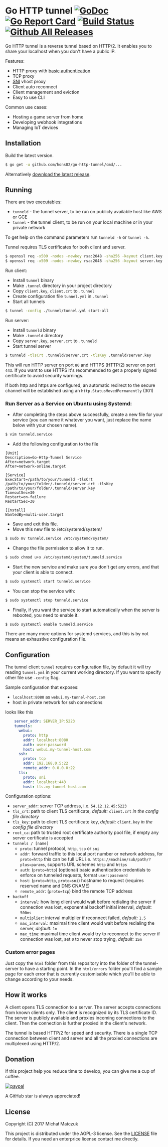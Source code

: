 # Go HTTP tunnel [![GoDoc](http://img.shields.io/badge/go-documentation-blue.svg)](http://godoc.org/github.com/hons82/go-http-tunnel) [![Go Report Card](https://goreportcard.com/badge/github.com/hons82/go-http-tunnel)](https://goreportcard.com/report/github.com/hons82/go-http-tunnel) [![Build Status](http://img.shields.io/travis/hons82/go-http-tunnel.svg?branch=master)](https://travis-ci.org/hons82/go-http-tunnel) [![Github All Releases](https://img.shields.io/github/downloads/hons82/go-http-tunnel/total.svg)](https://github.com/hons82/go-http-tunnel/releases)

Go HTTP tunnel is a reverse tunnel based on HTTP/2. It enables you to share your localhost when you don't have a public IP.

Features:

* HTTP proxy with [basic authentication](https://en.wikipedia.org/wiki/Basic_access_authentication)
* TCP proxy
* [SNI](https://en.wikipedia.org/wiki/Server_Name_Indication) vhost proxy
* Client auto reconnect
* Client management and eviction
* Easy to use CLI

Common use cases:

* Hosting a game server from home
* Developing webhook integrations
* Managing IoT devices

## Installation

Build the latest version.

```bash
$ go get -u github.com/hons82/go-http-tunnel/cmd/...
```

Alternatively [download the latest release](https://github.com/hons82/go-http-tunnel/releases/latest).

## Running

There are two executables:

* `tunneld` - the tunnel server, to be run on publicly available host like AWS or GCE
* `tunnel` - the tunnel client, to be run on your local machine or in your private network

To get help on the command parameters run `tunneld -h` or `tunnel -h`.

Tunnel requires TLS certificates for both client and server.

```bash
$ openssl req -x509 -nodes -newkey rsa:2048 -sha256 -keyout client.key -out client.crt
$ openssl req -x509 -nodes -newkey rsa:2048 -sha256 -keyout server.key -out server.crt
```

Run client:

* Install `tunnel` binary
* Make `.tunnel` directory in your project directory
* Copy `client.key`, `client.crt` to `.tunnel`
* Create configuration file `tunnel.yml` in `.tunnel`
* Start all tunnels

```bash
$ tunnel -config ./tunnel/tunnel.yml start-all
```

Run server:

* Install `tunneld` binary
* Make `.tunneld` directory
* Copy `server.key`, `server.crt` to `.tunneld`
* Start tunnel server

```bash
$ tunneld -tlsCrt .tunneld/server.crt -tlsKey .tunneld/server.key
```

This will run HTTP server on port `80` and HTTPS (HTTP/2) server on port `443`. If you want to use HTTPS it's recommended to get a properly signed certificate to avoid security warnings.

If both http and https are configured, an automatic redirect to the secure channel will be established using an `http.StatusMovedPermanently` (301)

### Run Server as a Service on Ubuntu using Systemd:

* After completing the steps above successfully, create a new file for your service (you can name it whatever you want, just replace the name below with your chosen name).

``` bash
$ vim tunneld.service
```

* Add the following configuration to the file

```
[Unit]
Description=Go-Http-Tunnel Service
After=network.target
After=network-online.target

[Service]
ExecStart=/path/to/your/tunneld -tlsCrt /path/to/your/folder/.tunneld/server.crt -tlsKey /path/to/your/folder/.tunneld/server.key
TimeoutSec=30
Restart=on-failure
RestartSec=30

[Install]
WantedBy=multi-user.target
```

* Save and exit this file.
* Move this new file to /etc/systemd/system/

```bash
$ sudo mv tunneld.service /etc/systemd/system/
```

* Change the file permission to allow it to run.

```bash
$ sudo chmod u+x /etc/systemd/system/tunneld.service
```

* Start the new service and make sure you don't get any errors, and that your client is able to connect.

```bash
$ sudo systemctl start tunneld.service
```

* You can stop the service with:

```bash
$ sudo systemctl stop tunneld.service
```

* Finally, if you want the service to start automatically when the server is rebooted, you need to enable it.

```bash
$ sudo systemctl enable tunneld.service
```

There are many more options for systemd services, and this is by not means an exhaustive configuration file.

## Configuration

The tunnel client `tunnel` requires configuration file, by default it will try reading `tunnel.yml` in your current working directory. If you want to specify other file use `-config` flag.

Sample configuration that exposes:

* `localhost:8080` as `webui.my-tunnel-host.com`
* host in private network for ssh connections

looks like this

```yaml
    server_addr: SERVER_IP:5223
    tunnels:
      webui:
        proto: http
        addr: localhost:8080
        auth: user:password
        host: webui.my-tunnel-host.com
      ssh:
        proto: tcp
        addr: 192.168.0.5:22
        remote_addr: 0.0.0.0:22
      tls:
  	    proto: sni
  	    addr: localhost:443
  	    host: tls.my-tunnel-host.com
```

Configuration options:

* `server_addr`: server TCP address, i.e. `54.12.12.45:5223`
* `tls_crt`: path to client TLS certificate, *default:* `client.crt` *in the config file directory*
* `tls_key`: path to client TLS certificate key, *default:* `client.key` *in the config file directory*
* `root_ca`: path to trusted root certificate authority pool file, if empty any server certificate is accepted
*  `tunnels / [name]`
    * `proto`: tunnel protocol, `http`, `tcp` or `sni`
    * `addr`: forward traffic to this local port number or network address, for `proto=http` this can be full URL i.e. `https://machine/sub/path/?plus=params`, supports URL schemes `http` and `https`
    * `auth`: (`proto=http`) (optional) basic authentication credentials to enforce on tunneled requests, format `user:password`
    * `host`: (`proto=http`, `proto=sni`) hostname to request (requires reserved name and DNS CNAME)
    * `remote_addr`: (`proto=tcp`) bind the remote TCP address
* `backoff`
    * `interval`: how long client would wait before redialing the server if connection was lost, exponential backoff initial interval, *default:* `500ms`
    * `multiplier`: interval multiplier if reconnect failed, *default:* `1.5`
    * `max_interval`: maximal time client would wait before redialing the server, *default:* `1m`
    * `max_time`: maximal time client would try to reconnect to the server if connection was lost, set `0` to never stop trying, *default:* `15m`

### Custom error pages

Just copy the `html` folder from this repository into the folder of the tunnel-server to have a starting point. In the `html/errors` folder you'll find a sample page for each error that is currently customisable which you'll be able to change according to your needs.

## How it works

A client opens TLS connection to a server. The server accepts connections from known clients only. The client is recognized by its TLS certificate ID. The server is publicly available and proxies incoming connections to the client. Then the connection is further proxied in the client's network.

The tunnel is based HTTP/2 for speed and security. There is a single TCP connection between client and server and all the proxied connections are multiplexed using HTTP/2.

## Donation

If this project help you reduce time to develop, you can give me a cup of coffee.

[![paypal](https://www.paypalobjects.com/en_US/IT/i/btn/btn_donateCC_LG.gif)](https://www.paypal.com/donate?hosted_button_id=E74HP49TAAUQ2)

A GitHub star is always appreciated!

## License

Copyright (C) 2017 Michał Matczuk

This project is distributed under the AGPL-3 license. See the [LICENSE](https://github.com/hons82/go-http-tunnel/blob/master/LICENSE) file for details. If you need an enterprice license contact me directly.
